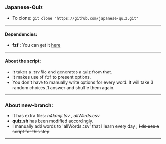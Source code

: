 ### Japanese-Quiz

- To clone: `git clone "https://github.com/japanese-quiz.git"`

---

#### Dependencies:
- **fzf** :
	You can get it [here](https://github.com/junegunn/fzf)

---

#### About the script:
- It takes a .tsv file and generates a quiz from that.
- It makes use of `fzf` to present options.
- You don't have to manually write options for every word. It will take 3 random choices ,1 answer and shuffle them again.

---

### About new-branch:
- It has extra files: *n4kanji.tsv , allWords.csv*
- **quiz.sh** has been modified accordingly.
- I manually add words to 'allWords.csv' that I learn every day ; ~~I do use a script for this step~~

---

